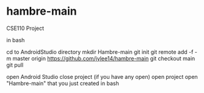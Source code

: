 # hambre-main
CSE110 Project

in bash 

cd to AndroidStudio directory
mkdir Hambre-main
git init
git remote add -f -m master origin https://github.com/jylee14/hambre-main
git checkout main
git pull 

open Android Studio
close project (if you have any open) 
open project
open "Hambre-main" that you just created in bash
